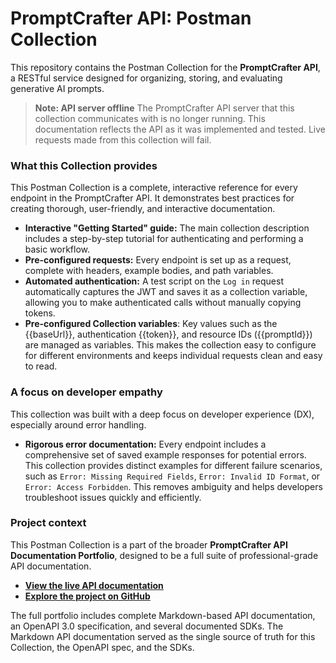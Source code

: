 # PromptCrafter API: Postman Collection

This repository contains the Postman Collection for the **PromptCrafter API**, a RESTful service designed for organizing, storing, and evaluating generative AI prompts.

> **Note: API server offline**
> The PromptCrafter API server that this collection communicates with is no longer running. This documentation reflects the API as it was implemented and tested. Live requests made from this collection will fail.

### What this Collection provides

This Postman Collection is a complete, interactive reference for every endpoint in the PromptCrafter API. It demonstrates best practices for creating thorough, user-friendly, and interactive documentation.

*   **Interactive "Getting Started" guide:** The main collection description includes a step-by-step tutorial for authenticating and performing a basic workflow.
*   **Pre-configured requests:** Every endpoint is set up as a request, complete with headers, example bodies, and path variables.
*   **Automated authentication:** A test script on the `Log in` request automatically captures the JWT and saves it as a collection variable, allowing you to make authenticated calls without manually copying tokens.
*  **Pre-configured Collection variables**: Key values such as the {{baseUrl}}, authentication {{token}}, and resource IDs ({{promptId}}) are managed as variables. This makes the collection easy to configure for different environments and keeps individual requests clean and easy to read.

### A focus on developer empathy

This collection was built with a deep focus on developer experience (DX), especially around error handling.

*   **Rigorous error documentation:** Every endpoint includes a comprehensive set of saved example responses for potential errors. This collection provides distinct examples for different failure scenarios, such as `Error: Missing Required Fields`, `Error: Invalid ID Format`, or `Error: Access Forbidden`. This removes ambiguity and helps developers troubleshoot issues quickly and efficiently.

### Project context

This Postman Collection is a part of the broader **PromptCrafter API Documentation Portfolio**, designed to be a full suite of professional-grade API documentation.

*   **[View the live API documentation](https://marmelodov.github.io/PromptCrafter-API/)**
*   **[Explore the project on GitHub](https://github.com/Marmelodov/PromptCrafter-API)**

The full portfolio includes complete Markdown-based API documentation, an OpenAPI 3.0 specification, and several documented SDKs. The Markdown API documentation served as the single source of truth for this Collection, the OpenAPI spec, and the SDKs.
